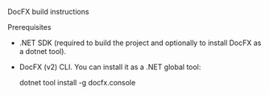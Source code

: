 DocFX build instructions

Prerequisites
- .NET SDK (required to build the project and optionally to install DocFX as a dotnet tool).
- DocFX (v2) CLI. You can install it as a .NET global tool:

  dotnet tool install -g docfx.console